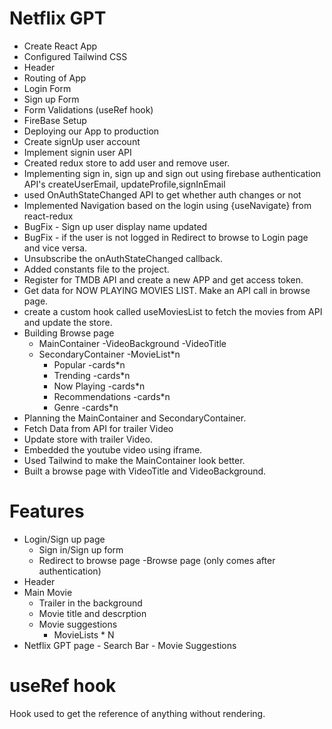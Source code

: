 # Netflix GPT

- Create React App
- Configured Tailwind CSS
- Header
- Routing of App
- Login Form
- Sign up Form
- Form Validations (useRef hook)
- FireBase Setup
- Deploying our App to production
- Create signUp user account
- Implement signin user API
- Created redux store to add user and remove user.
- Implementing sign in, sign up and sign out using firebase authentication API's createUserEmail, updateProfile,signInEmail
- used OnAuthStateChanged API to get whether auth changes or not
- Implemented Navigation based on the login using {useNavigate} from react-redux
- BugFix - Sign up user display name updated
- BugFix - if the user is not logged in Redirect to browse to Login page and vice versa.
- Unsubscribe the onAuthStateChanged callback.
- Added constants file to the project.
- Register for TMDB API and create a new APP and get access token.
- Get data for NOW PLAYING MOVIES LIST. Make an API call in browse page.
- create a custom hook called useMoviesList to fetch the movies from API and update the store.
- Building Browse page
  - MainContainer
    -VideoBackground
    -VideoTitle
  - SecondaryContainer
    -MovieList\*n
    - Popular -cards\*n
    - Trending -cards\*n
    - Now Playing -cards\*n
    - Recommendations -cards\*n
    - Genre -cards\*n
- Planning the MainContainer and SecondaryContainer.
- Fetch Data from API for trailer Video
- Update store with trailer Video.
- Embedded the youtube video using iframe.
- Used Tailwind to make the MainContainer look better.
- Built a browse page with VideoTitle and VideoBackground.

# Features

- Login/Sign up page
  - Sign in/Sign up form
  - Redirect to browse page
    -Browse page (only comes after authentication)
- Header
- Main Movie
  - Trailer in the background
  - Movie title and descrption
  - Movie suggestions
    - MovieLists \* N
- Netflix GPT page - Search Bar - Movie Suggestions

# useRef hook

Hook used to get the reference of anything without rendering.
